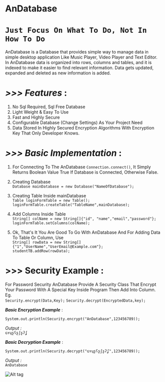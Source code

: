 # AnDatabase

# `Just Focus On What To Do, Not In How To Do`


AnDatabase is a Database that provides simple way to manage data in simple desktop application Like Music Player, Video Player and Text Editor.
In AnDatabase data is organized into rows, columns and tables, and it is indexed to make it easier to find relevant information. Data gets updated, expanded and deleted as new information is added.


# _>>> Features_ : 
 1. No Sql Required, Sql Free Database
 2. Light Weight & Easy To Use
 3. Fast and Highly Secure 
 4. Configurable Database (Change Settings) As Your Project Need
 5. Data Stored In Highly Secured Encryption Algorithms With Encryption Key That Only Developer Knows.
 
# _>>> Basic Implementation_ :
 
 1. For Connecting To The AnDatabase
 `Connection.connect()`, It Simply Returns Boolean Value True If Database is Connected, Otherwise False.
 2. Creating Database  
 `Database mainDatabase = new Database("NameOfDatabase");` 
 3. Creating Table Inside mainDatabase  
 `Table loginFormTable = new Table();`  
 `loginFormTable.createTable("TableName",mainDatabase);`
 
 4. Add Columns Inside Table  
 `String[] colName = new String[]{"id", "name","email","password"};`  
 `loginFormTable.setColumns(colName);`
 
 5. Ok, That's It You Are Good To Go With AnDatabase And For Adding Data To Table Or Column, Use  
 `String[] rowData = new String[]{"1","UserName","UserEmail@Example.com"};`  
 `studentTB.addRow(rowData);`   
 
 # >>> Security Example : 

For Password Security AnDatabase Provide A Security Class That Encrypt Your Password With A Special Key Inside Program Then Add Into Column.  
Eg.  
     `Security.encrypt(Data,Key);`
     `Security.decrypt(EncryptedData,key);`

_**Basic Encryption Example**_ : 
 
```System.out.println(Security.encrypt("AnDatabase",123456789));```

_Output :_  
```ɢʏɥʂʕʂʃʂʔʆ```

_**Basic Decryption Example**_ : 
 
```System.out.println(Security.decrypt("ɢʏɥʂʕʂʃʂʔʆ",123456789));```

_Output :_  
```AnDatabase```    


 
![Alt tag](https://github.com/Anikesh1999/AnDatabase/blob/master/images/AnonDatabase.png)
